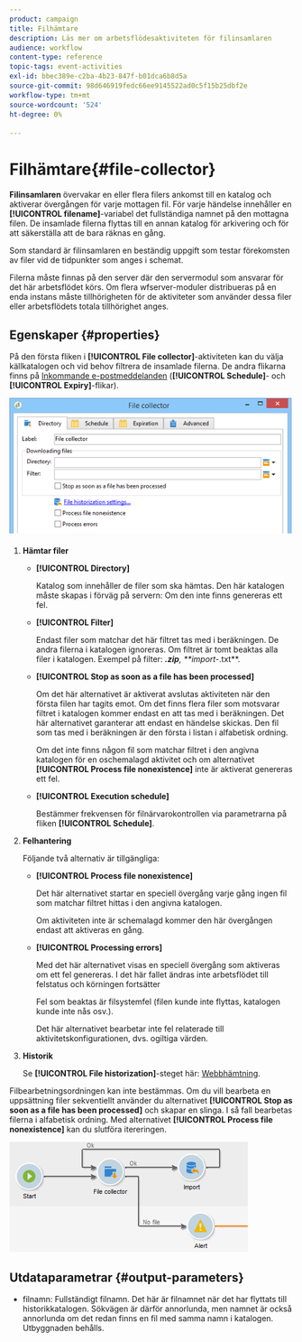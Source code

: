 ```yaml
---
product: campaign
title: Filhämtare
description: Läs mer om arbetsflödesaktiviteten för filinsamlaren
audience: workflow
content-type: reference
topic-tags: event-activities
exl-id: bbec389e-c2ba-4b23-847f-b01dca6b8d5a
source-git-commit: 98d646919fedc66ee9145522ad0c5f15b25dbf2e
workflow-type: tm+mt
source-wordcount: '524'
ht-degree: 0%

---
```


# Filhämtare{#file-collector}

**Filinsamlaren** övervakar en eller flera filers ankomst till en katalog och aktiverar övergången för varje mottagen fil. För varje händelse innehåller en **[!UICONTROL filename]**-variabel det fullständiga namnet på den mottagna filen. De insamlade filerna flyttas till en annan katalog för arkivering och för att säkerställa att de bara räknas en gång.

Som standard är filinsamlaren en beständig uppgift som testar förekomsten av filer vid de tidpunkter som anges i schemat.

Filerna måste finnas på den server där den servermodul som ansvarar för det här arbetsflödet körs. Om flera wfserver-moduler distribueras på en enda instans måste tillhörigheten för de aktiviteter som använder dessa filer eller arbetsflödets totala tillhörighet anges.

## Egenskaper {#properties}

På den första fliken i **[!UICONTROL File collector]**-aktiviteten kan du välja källkatalogen och vid behov filtrera de insamlade filerna. De andra flikarna finns på [Inkommande e-postmeddelanden](../../workflow/using/inbound-emails.md) (**[!UICONTROL Schedule]**- och **[!UICONTROL Expiry]**-flikar).

![](assets/file_collect_edit.png)

1. **Hämtar filer**

   * **[!UICONTROL Directory]**

      Katalog som innehåller de filer som ska hämtas. Den här katalogen måste skapas i förväg på servern: Om den inte finns genereras ett fel.

   * **[!UICONTROL Filter]**

      Endast filer som matchar det här filtret tas med i beräkningen. De andra filerna i katalogen ignoreras. Om filtret är tomt beaktas alla filer i katalogen. Exempel på filter: ***.zip**, **import-*.txt**.

   * **[!UICONTROL Stop as soon as a file has been processed]**

      Om det här alternativet är aktiverat avslutas aktiviteten när den första filen har tagits emot. Om det finns flera filer som motsvarar filtret i katalogen kommer endast en att tas med i beräkningen. Det här alternativet garanterar att endast en händelse skickas. Den fil som tas med i beräkningen är den första i listan i alfabetisk ordning.

      Om det inte finns någon fil som matchar filtret i den angivna katalogen för en oschemalagd aktivitet och om alternativet **[!UICONTROL Process file nonexistence]** inte är aktiverat genereras ett fel.

   * **[!UICONTROL Execution schedule]**

      Bestämmer frekvensen för filnärvarokontrollen via parametrarna på fliken **[!UICONTROL Schedule]**.

1. **Felhantering**

   Följande två alternativ är tillgängliga:

   * **[!UICONTROL Process file nonexistence]**

      Det här alternativet startar en speciell övergång varje gång ingen fil som matchar filtret hittas i den angivna katalogen.

      Om aktiviteten inte är schemalagd kommer den här övergången endast att aktiveras en gång.

   * **[!UICONTROL Processing errors]**

      Med det här alternativet visas en speciell övergång som aktiveras om ett fel genereras. I det här fallet ändras inte arbetsflödet till felstatus och körningen fortsätter

      Fel som beaktas är filsystemfel (filen kunde inte flyttas, katalogen kunde inte nås osv.).

      Det här alternativet bearbetar inte fel relaterade till aktivitetskonfigurationen, dvs. ogiltiga värden.

1. **Historik**

   Se **[!UICONTROL File historization]**-steget här: [Webbhämtning](../../workflow/using/web-download.md).

Filbearbetningsordningen kan inte bestämmas. Om du vill bearbeta en uppsättning filer sekventiellt använder du alternativet **[!UICONTROL Stop as soon as a file has been processed]** och skapar en slinga. I så fall bearbetas filerna i alfabetisk ordning. Med alternativet **[!UICONTROL Process file nonexistence]** kan du slutföra itereringen.

![](assets/file_collect_loop.png)

## Utdataparametrar {#output-parameters}

* filnamn: Fullständigt filnamn. Det här är filnamnet när det har flyttats till historikkatalogen. Sökvägen är därför annorlunda, men namnet är också annorlunda om det redan finns en fil med samma namn i katalogen. Utbyggnaden behålls.
